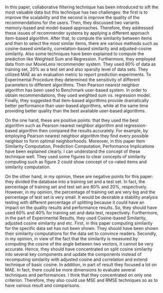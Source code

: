 
In this paper, collaborative filtering technique has been introduced to sift the most valuable data but this technique has two challenges: the first is to improve the scalability and the second is improve the quality of the recommendations for the users. Then, they discussed two variants memory-based and model-based approaches. Therefore, they addressed these issues of recommender systems by applying a different approach item-based algorithm. After that, to compute the similarity between items and then to select the most similar items, there are various methods such as cosine-based similarity, correlation-based similarity and adjusted-cosine similarity. Also some techniques have been explained to compute the prediction like Weighted Sum and Regression. Furthermore, they employed data from our MovieLens recommender system.  They used 80% of data as training set, 20% as a test set and also sparsity level of data sets. They utilized MAE as an evaluation metric to report prediction experiments. To Experimental Procedure they determined the sensitivity of different parameters to different algorithms. Then Pearson nearest neighbor algorithm has been used to Benchmark user-based system. In order to obtain recommendations, they used weighted sum vs. regression model. Finally, they suggested that item-based algorithms provide dramatically better performance than user-based algorithms, while at the same time providing better quality than the best available user-based algorithms.

On the one hand, these are positive points: that they used the best algorithm such as Pearson nearest neighbor algorithm and regression-based algorithm then compared the results accurately. For example, by employing Pearson nearest neighbor algorithm they find every possible neighbor to form optimal neighborhoods.
Moreover, in this paper Item Similarity Computation, Prediction Computation, Performance Implications have been explained clearly. I can understand the concept of these technique well. They used some figures to clear concepts of similarity computing such as figure 2 could show concept of co-rated items and similarity computation.
  
On the other hand, in my opinion, these are negative points for this paper: they divided the database into a training set and a test set. In fact, the percentage of training set and test set are 80% and 20%, respectively. However, in my opinion, the percentage of training set are very big and the percentage of test set is very small. It would be desirable a stability analysis testing with different percentage of splitting because it could have an impact on the quality results and performance results. So, they should have used 60% and 40% for training set and data test, respectively.
Furthermore, in the part of Experimental Results, they used Cosine-based Similarity, adjusted cosine similarity and etc. First, in this paper computing similarity for the specific data set has not been shown. They should have been shown their similarity computations for the data set to convince readers. Secondly, in my opinion, in view of the fact that the similarity is measured by computing the cosine of the angle between two vectors, it cannot be very accurate. Hence, they should have concentrated on split cosine similarity into several key components and update the components instead of recomputing similarity with adjusted cosine and correlation and extend technique of basic cosine.
In addition, in part of result they focused a lot on MAE. In fact, there could be more dimensions to evaluate several techniques and performances. I think that they concentrated on only one criterion. Therefore, they also could use MSE and RMSE techniques so as to have various result and comparisons.
